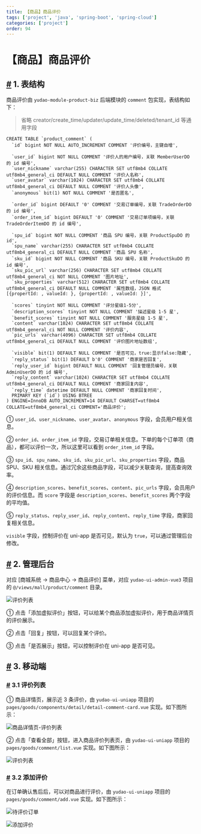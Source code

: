 ```yaml
---
title: 【商品】商品评价
tags: ['project', 'java', 'spring-boot', 'spring-cloud']
categories: ['project']
order: 94
---
```

# 【商品】商品评价

## [#](#_1-表结构) 1. 表结构

 商品评价由 `yudao-module-product-biz` 后端模块的 `comment` 包实现，表结构如下：

 
> 省略 creator/create\_time/updater/update\_time/deleted/tenant\_id 等通用字段

 
```
CREATE TABLE `product_comment` (
  `id` bigint NOT NULL AUTO_INCREMENT COMMENT '评价编号，主键自增',
  
  `user_id` bigint NOT NULL COMMENT '评价人的用户编号，关联 MemberUserDO 的 id 编号',
  `user_nickname` varchar(255) CHARACTER SET utf8mb4 COLLATE utf8mb4_general_ci DEFAULT NULL COMMENT '评价人名称',
  `user_avatar` varchar(1024) CHARACTER SET utf8mb4 COLLATE utf8mb4_general_ci DEFAULT NULL COMMENT '评价人头像',
  `anonymous` bit(1) NOT NULL COMMENT '是否匿名',
  
  `order_id` bigint DEFAULT '0' COMMENT '交易订单编号，关联 TradeOrderDO 的 id 编号',
  `order_item_id` bigint DEFAULT '0' COMMENT '交易订单项编号，关联 TradeOrderItemDO 的 id 编号',
  
  `spu_id` bigint NOT NULL COMMENT '商品 SPU 编号，关联 ProductSpuDO 的 id',
  `spu_name` varchar(255) CHARACTER SET utf8mb4 COLLATE utf8mb4_general_ci DEFAULT NULL COMMENT '商品 SPU 名称',
  `sku_id` bigint NOT NULL COMMENT '商品 SKU 编号，关联 ProductSkuDO 的 id 编号',
  `sku_pic_url` varchar(256) CHARACTER SET utf8mb4 COLLATE utf8mb4_general_ci NOT NULL COMMENT '图片地址',
  `sku_properties` varchar(512) CHARACTER SET utf8mb4 COLLATE utf8mb4_general_ci DEFAULT NULL COMMENT '属性数组，JSON 格式 [{propertId: , valueId: }, {propertId: , valueId: }]',
  
  `scores` tinyint NOT NULL COMMENT '评分星级1-5分',
  `description_scores` tinyint NOT NULL COMMENT '描述星级 1-5 星',
  `benefit_scores` tinyint NOT NULL COMMENT '服务星级 1-5 星',
  `content` varchar(1024) CHARACTER SET utf8mb4 COLLATE utf8mb4_general_ci NOT NULL COMMENT '评价内容',
  `pic_urls` varchar(4096) CHARACTER SET utf8mb4 COLLATE utf8mb4_general_ci DEFAULT NULL COMMENT '评价图片地址数组',
  
  `visible` bit(1) DEFAULT NULL COMMENT '是否可见，true:显示false:隐藏',
  `reply_status` bit(1) DEFAULT b'0' COMMENT '商家是否回复',
  `reply_user_id` bigint DEFAULT NULL COMMENT '回复管理员编号，关联 AdminUserDO 的 id 编号',
  `reply_content` varchar(1024) CHARACTER SET utf8mb4 COLLATE utf8mb4_general_ci DEFAULT NULL COMMENT '商家回复内容',
  `reply_time` datetime DEFAULT NULL COMMENT '商家回复时间',
  PRIMARY KEY (`id`) USING BTREE
) ENGINE=InnoDB AUTO_INCREMENT=14 DEFAULT CHARSET=utf8mb4 COLLATE=utf8mb4_general_ci COMMENT='商品评价';

```
① `user_id`、`user_nickname`、`user_avatar`、`anonymous` 字段，会员用户相关信息。

 ② `order_id`、`order_item_id` 字段，交易订单相关信息。下单的每个订单项（商品），都可以评价一次，所以这里可以看到 `order_item_id` 字段。

 ③ `spu_id`、`spu_name`、`sku_id`、`sku_pic_url`、`sku_properties` 字段，商品 SPU、SKU 相关信息。通过冗余这些商品字段，可以减少关联查询，提高查询效率。

 ④ `description_scores`、`benefit_scores`、`content`、`pic_urls` 字段，会员用户的评价信息。而 `score` 字段是 `description_scores`、`benefit_scores` 两个字段的平均值。

 ⑤ `reply_status`、`reply_user_id`、`reply_content`、`reply_time` 字段，商家回复相关信息。

 `visible` 字段，控制评价在 uni-app 是否可见，默认为 `true`，可以通过管理后台修改。

 ## [#](#_2-管理后台) 2. 管理后台

 对应 [商城系统 -> 商品中心 -> 商品评价] 菜单，对应 `yudao-ui-admin-vue3` 项目的 `@/views/mall/product/comment` 目录。

 ![评价列表](https://doc.iocoder.cn/img/%E5%95%86%E5%9F%8E%E6%89%8B%E5%86%8C/%E5%95%86%E5%93%81%E8%AF%84%E4%BB%B7/%E7%AE%A1%E7%90%86%E5%90%8E%E5%8F%B0-%E8%AF%84%E4%BB%B7%E5%88%97%E8%A1%A8.png)

 ① 点击「添加虚拟评价」按钮，可以给某个商品添加虚拟评价，用于商品详情页的评价展示。

 ② 点击「回复」按钮，可以回复某个评价。

 ③ 点击「是否展示」按钮，可以控制评价在 uni-app 是否可见。

 ## [#](#_3-移动端) 3. 移动端

 ### [#](#_3-1-评价列表) 3.1 评价列表

 ① 商品详情页，展示近 3 条评价，由 `yudao-ui-uniapp` 项目的 `pages/goods/components/detail/detail-comment-card.vue` 实现。如下图所示：

 ![商品详情页-评价列表](https://doc.iocoder.cn/img/%E5%95%86%E5%9F%8E%E6%89%8B%E5%86%8C/%E5%95%86%E5%93%81%E8%AF%84%E4%BB%B7/%E7%A7%BB%E5%8A%A8%E7%AB%AF-%E5%95%86%E5%93%81%E8%AF%A6%E6%83%85-%E8%AF%84%E4%BB%B7%E5%88%97%E8%A1%A8.png)

 ② 点击「查看全部」按钮，进入商品评价列表页，由 `yudao-ui-uniapp` 项目的 `pages/goods/comment/list.vue` 实现。如下图所示：

 ![评价列表](https://doc.iocoder.cn/img/%E5%95%86%E5%9F%8E%E6%89%8B%E5%86%8C/%E5%95%86%E5%93%81%E8%AF%84%E4%BB%B7/%E7%A7%BB%E5%8A%A8%E7%AB%AF-%E8%AF%84%E4%BB%B7%E5%88%97%E8%A1%A8.png)

 ### [#](#_3-2-添加评价) 3.2 添加评价

 在订单确认售后后，可以对商品进行评价，由 `yudao-ui-uniapp` 项目的 `pages/goods/comment/add.vue` 实现。如下图所示：

 ![待评价订单](https://doc.iocoder.cn/img/%E5%95%86%E5%9F%8E%E6%89%8B%E5%86%8C/%E5%95%86%E5%93%81%E8%AF%84%E4%BB%B7/%E7%A7%BB%E5%8A%A8%E7%AB%AF-%E5%BE%85%E8%AF%84%E4%BB%B7%E8%AE%A2%E5%8D%95.png)

 ![添加评价](https://doc.iocoder.cn/img/%E5%95%86%E5%9F%8E%E6%89%8B%E5%86%8C/%E5%95%86%E5%93%81%E8%AF%84%E4%BB%B7/%E7%A7%BB%E5%8A%A8%E7%AB%AF-%E6%B7%BB%E5%8A%A0%E8%AF%84%E4%BB%B7.png)

